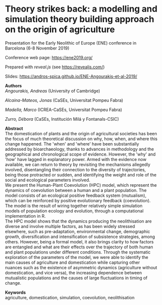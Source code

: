 # Theory strikes back: a modelling and simulation theory building approach on the origin of agriculture
Presentation for the Early Neolithic of Europe (ENE) conference in Barcelona (6-8 November 2019)

Conference web page: https://ene2019.org/

Prepared with *reveal.js* (see https://revealjs.com/)

Slides: https://andros-spica.github.io/ENE-Angourakis-et-al-2019/

**Authors**  
*Angourakis, Andreas* (University of Cambridge)

*Alcaina-Mateos, Jonas* (CaSEs, Universitat Pompeu Fabra)

*Madella, Marco* (ICREA-CaSEs, Universitat Pompeu Fabra)

*Zurro, Débora* (CaSEs, Institución Milá y Fontanals-CSIC)

**Abstract**  
The domestication of plants and the origin of agricultural societies has been the focus of much theoretical discussion on why, how, when, and where this change happened. The 'when' and 'where' have been substantially addressed by bioarchaeology, thanks to advances in methodology and the geographical and chronological scope of evidence. However, the 'why' and 'how' have lagged in explanatory power. Armed with the evidence now available, we can return to theory by revisiting the mechanisms allegedly involved, disentangling their connection to the diversity of trajectories, being those protracted or sudden, and identifying the weight and role of the social and ecological parameters involved.  
We present the Human-Plant Coevolution (HPC) model, which represent the dynamics of coevolution between a human and a plant population. The model consists of an ecological positive feedback system (mutualism), which can be reinforced by positive evolutionary feedback (coevolution). The model is the result of wiring together relatively simple simulation models of population ecology and evolution, through a computational implementation in R.  
The HPC model shows that the dynamics producing the neolithisation are diverse and involve multiple factors, as has been widely stressed elsewhere, such as pre-adaptation, environmental change, demographic growth, diversification and intensification of subsistence strategies, among others. However, being a formal model, it also brings clarity to how factors are entangled and what are their effects over the trajectory of both human and plant populations under different conditions. Through the systematic exploration of the parameters of the model, we were able to identify the main causes of agriculture and domestication while capturing other nuances such as the existence of asymmetric dynamics (agriculture without domestication, and vice versa), the increasing dependence between mutualistic populations and the causes of large fluctuations in timing of change.

**Keywords**  
agriculture, domestication, simulation, coevolution, neolithisation
